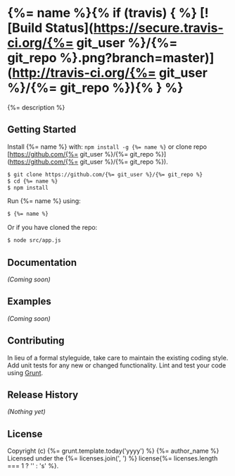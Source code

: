 # {%= name %}{% if (travis) { %} [![Build Status](https://secure.travis-ci.org/{%= git_user %}/{%= git_repo %}.png?branch=master)](http://travis-ci.org/{%= git_user %}/{%= git_repo %}){% } %}

{%= description %}

## Getting Started
Install {%= name %} with: `npm install -g {%= name %}` or clone repo [https://github.com/{%= git_user %}/{%= git_repo %}](https://github.com/{%= git_user %}/{%= git_repo %}).

```bash
$ git clone https://github.com/{%= git_user %}/{%= git_repo %}
$ cd {%= name %}
$ npm install
```

Run {%= name %} using:

```bash
$ {%= name %}
```

Or if you have cloned the repo:

```bash
$ node src/app.js
```

## Documentation
_(Coming soon)_

## Examples
_(Coming soon)_

## Contributing
In lieu of a formal styleguide, take care to maintain the existing coding style. Add unit tests for any new or changed functionality. Lint and test your code using [Grunt](http://gruntjs.com/).

## Release History
_(Nothing yet)_

## License
Copyright (c) {%= grunt.template.today('yyyy') %} {%= author_name %}  
Licensed under the {%= licenses.join(', ') %} license{%= licenses.length === 1 ? '' : 's' %}.
